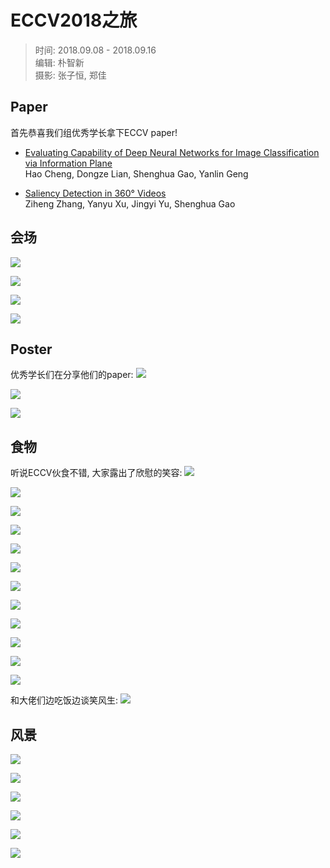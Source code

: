 # ECCV2018之旅
> 时间: 2018.09.08 - 2018.09.16  
编辑: 朴智新  
摄影: 张子恒, 郑佳

## Paper
首先恭喜我们组优秀学长拿下ECCV paper!

* [Evaluating Capability of Deep Neural Networks for Image Classification via Information Plane](http://openaccess.thecvf.com/content_ECCV_2018/papers/Hao_Cheng_Evaluating_Capability_of_ECCV_2018_paper.pdf)  
Hao Cheng, Dongze Lian, Shenghua Gao, Yanlin Geng

* [Saliency Detection in 360° Videos](http://openaccess.thecvf.com/content_ECCV_2018/papers/Ziheng_Zhang_Saliency_Detection_in_ECCV_2018_paper.pdf)  
Ziheng Zhang, Yanyu Xu, Jingyi Yu, Shenghua Gao

## 会场
![](eccv1.jpg)

![](eccv2.jpg)

![](eccv3.jpg)

![](eccv4.jpg)

## Poster
优秀学长们在分享他们的paper:
![](liandz.jpg)

![](ziheng.jpg)

![](tangxu.jpg)

## 食物
听说ECCV伙食不错, 大家露出了欣慰的笑容:
![](food3.jpg)

![](food0.jpg)

![](food11.jpg)

![](food1.jpg)

![](food2.jpg)

![](food4.jpg)

![](food5.jpg)

![](food6.jpg)

![](food7.jpg)

![](food8.jpg)

![](food9.jpg)

![](food10.jpg)

和大佬们边吃饭边谈笑风生: 
![](food11.jpg)

## 风景

![](germany1.jpg)

![](germany2.jpg)

![](germany3.jpg)

![](germany4.jpg)

![](germany5.jpg)

![](germany6.jpg)